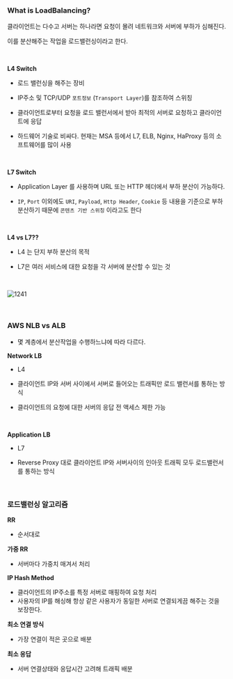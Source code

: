 


### What is LoadBalancing?


클라이언트는 다수고 서버는 하나라면 요청이 몰려 네트워크와 서버에 부하가 심해진다.

이를 분산해주는 작업을 로드밸런싱이라고 한다.

<br>


**L4 Switch**

- 로드 밸런싱을 해주는 장비

- IP주소 및 TCP/UDP `포트정보` (`Transport Layer`)를 참조하여 스위칭

- 클라이언트로부터 요청을 로드 밸런서에서 받아 최적의 서버로 요청하고 클라이언트에 응답

- 하드웨어 기술로 비싸다. 현재는 MSA 등에서 L7, ELB, Nginx, HaProxy 등의 소프트웨어를 많이 사용

<br>

**L7 Switch**

- Application Layer 를 사용하며 URL 또는 HTTP 헤더에서 부하 분산이 가능하다.

- `IP`, `Port` 이외에도 `URI`, `Payload`, `Http Header`, `Cookie` 등 내용을 기준으로 부하 분산하기 때문에 `콘텐츠 기반 스위칭` 이라고도 한다


<br>

**L4 vs L7??**

- L4 는 단지 부하 분산의 목적

- L7은 여러 서비스에 대한 요청을 각 서버에 분산할 수 있는 것

<br>

![1241](https://user-images.githubusercontent.com/76927397/172525474-798ff30b-dcf4-4a44-8fcb-e936f90222b2.png)

<br>


### AWS NLB vs ALB

- 몇 계층에서 분산작업을 수행하느냐에 따라 다르다.


**Network LB**

- L4

- 클라이언트 IP와 서버 사이에서 서버로 들어오는 트래픽만 로드 밸런서를 통하는 방식

- 클라이언트의 요청에 대한 서버의 응답 전 액세스 제한 가능

<br>

**Application LB**

- L7

- Reverse Proxy 대로 클라이언트 IP와 서버사이의 인아웃 트래픽 모두 로드밸런서를 통하는 방식

<br>


### 로드밸런싱 알고리즘

**RR**

- 순서대로

**가중 RR**

- 서버마다 가중치 매겨서 처리

**IP Hash Method**

- 클라이언트의 IP주소를 특정 서버로 매핑하여 요청 처리
- 사용자의 IP를 해싱해 항상 같은 사용자가 동일한 서버로 연결되게끔 해주는 것을 보장한다.

**최소 연결 방식**

- 가장 연결이 적은 곳으로 배분

**최소 응답**

- 서버 연결상태와 응답시간 고려해 트래픽 배분





